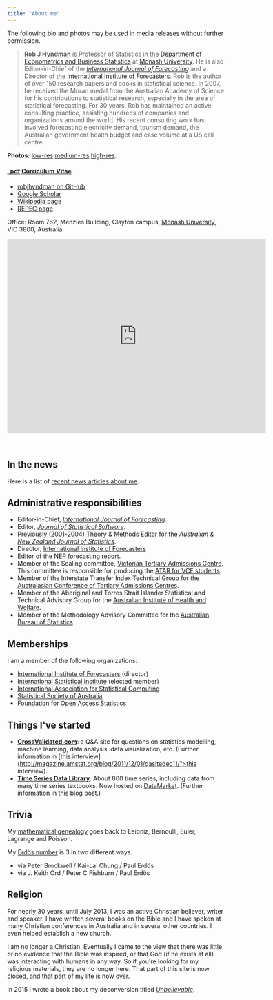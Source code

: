 ```yaml
---
title: "About me"
---
```



The following bio and photos may be used in media releases without further permission.

>**Rob J Hyndman** is Professor of Statistics in the [Department of Econometrics and Business Statistics](http://business.monash.edu/econometrics-and-business-statistics) at [Monash University](http://monash.edu). He is also Editor-in-Chief of the *[International Journal of Forecasting](http://www.forecasters.org/ijf/)* and a Director of the [International Institute of Forecasters](http://www.forecasters.org/). Rob is the author of over 150 research papers and books in statistical science. In 2007, he received the Moran medal from the Australian Academy of Science for his contributions to statistical research, especially in the area of statistical forecasting. For 30 years, Rob has maintained an active consulting practice, assisting hundreds of companies and organizations around the world. His recent consulting work has involved forecasting electricity demand, tourism demand, the Australian government health budget and case volume at a US call centre.

**Photos:**
  [low-res](/pics/vintage.png)
  [medium-res](/pics/RobHyndman-medres.jpg)
  [high-res](/pics/RobHyndman-highres.jpg).


<h4><a href="/RobHyndmanCV.pdf" class="badge badge-small"><i class="fa fa-file-pdf-o"></i>&nbsp;&nbsp;pdf</a> <a href="/RobHyndmanCV.pdf">Curriculum Vitae</a> &nbsp; </h4>


<ul class="fa-ul">
  <li><i class="fa-li fa fa-github" style="padding-top:3px;"></i><a href="https://github.com/robjhyndman">robjhyndman on GitHub</a></li>
  <li><i class="fa-li ai ai-google-scholar" style="padding-top:3px;"></i><a href="https://scholar.google.co.uk/citations?user=vamErfkAAAAJ">Google Scholar</a></li>
  <li><a href="http://en.wikipedia.org/wiki/Rob_J._Hyndman">Wikipedia page</a></li>
  <li><a href="http://ideas.repec.org/e/phy3.html">REPEC page</a></li>
</ul>


Office: Room 762, Menzies Building, Clayton campus, [Monash University](http://monash.edu/), VIC 3800, Australia.


<iframe src="https://www.google.com/maps/embed?pb=!1m18!1m12!1m3!1d6295.61554753772!2d145.1344483088544!3d-37.911555539315664!2m3!1f0!2f0!3f0!3m2!1i1024!2i768!4f13.1!3m3!1m2!1s0x6ad66acc1acb1d1d%3A0xeaa90f503511c077!2sRobert+Menzies+Bldg%2C+Monash+University+Clayton+Campus%2C+20+Chancellors+Walk%2C+Clayton+VIC+3800!5e0!3m2!1sen!2sau!4v1434347207102" width="600" height="450" frameborder="0" style="border:0"></iframe>

&nbsp;

## In the news

Here is a list of [recent news articles about me](/in-the-news/).

## Administrative responsibilities

  * Editor-in-Chief, *[International Journal of Forecasting]("http://www.forecasters.org/ijf/")*.
  * Editor, *[Journal of Statistical Software](http://www.jstatsoft.org/)*.
  * Previously (2001-2004) Theory & Methods Editor for the *[Australian & New Zealand Journal of Statistics]("http://www.statsoc.org.au/anzjs.htm")*.
  * Director, [International Institute of Forecasters]("http://www.forecasters.org")
  * Editor of the [NEP forecasting report]("http://ideas.repec.org/n/nep-for/").
  * Member of the Scaling committee, [Victorian Tertiary Admissions Centre](http://www.vtac.edu.au). This committee is responsible for producing the [ATAR for VCE students]("http://en.wikipedia.org/wiki/Australian_Tertiary_Admission_Rank").
  * Member of the Interstate Transfer Index Technical Group for the [Australasian Conference of Tertiary Admissions Centres](http://www.actac.edu.au).
  * Member of the Aboriginal and Torres Strait Islander Statistical and Technical Advisory Group for the [Australian Institute of Health and Welfare](http://www.aihw.gov.au).
  * Member of the Methodology Advisory Committee for the [Australian Bureau of Statistics](http://www.abs.gov.au).

## Memberships

I am a member of the following organizations:

  * [International Institute of Forecasters](http://www.forecasters.org) (director)
  * [International Statistical Institute](http://isi.cbs.nl)  (elected member)
  * [International Association for Statistical Computing](http://www.iasc-isi.org)
  * [Statistical Society of Australia](http://www.statsoc.org.au)
  * [Foundation for Open Access Statistics](http://www.foastat.org/)

## Things I've started

  * **[CrossValidated.com](http://crossvalidated.com)**: a Q&A site for questions on statistics modelling, machine learning, data analysis, data visualization, etc. (Further information in [this interview](http://magazine.amstat.org/blog/2011/12/01/qasitedec11/">this interview).
  * **[Time Series Data Library](http://data.is/TSDLdemo)**: About 800 time series, including data from many time series textbooks. Now hosted on <a href="http://datamarket.com/">DataMarket</a>. (Further information in this <a href="/hyndsight/tsdl/">blog post</a>.)</li>
</ul>

## Trivia

My [mathematical genealogy](/hyndsight/mathematical-genealogy/) goes back to Leibniz, Bernoulli, Euler, Lagrange and Poisson.

My [Erdös number](http://www.oakland.edu/enp/) is 3 in two different ways.

  * via Peter Brockwell / Kai-Lai Chung / Paul Erdös
  * via J. Keith Ord / Peter C Fishburn / Paul Erdös

## Religion

For nearly 30 years, until July 2013, I was an active Christian believer, writer and speaker. I have written several books on the Bible and I have spoken at many Christian conferences in Australia and in several other countries. I even helped establish a new church.

I am no longer a Christian. Eventually I came to the view that there was little or no evidence that the Bible was inspired, or that God (if he exists at all) was interacting with humans in any way. So if you're looking for my religious materials, they are no longer here. That part of this site is now closed, and that part of my life is now over.

In 2015 I wrote a book about my deconversion titled *[Unbelievable](/unbelievable/)*.

